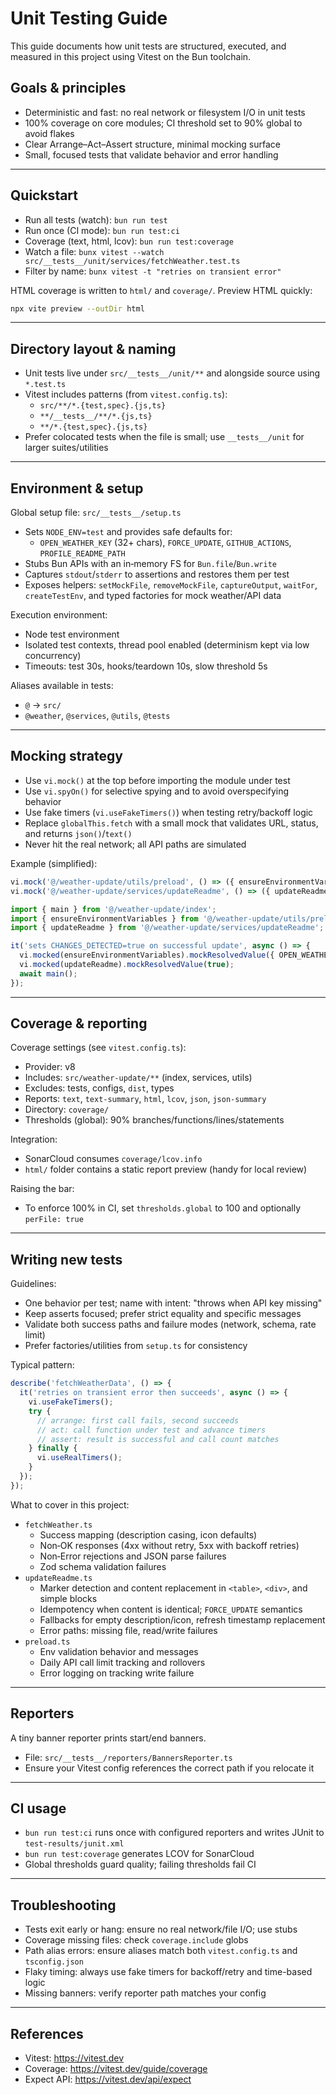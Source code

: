 # Unit Testing Guide

This guide documents how unit tests are structured, executed, and measured in this project using Vitest on the Bun toolchain.

## Goals & principles
- Deterministic and fast: no real network or filesystem I/O in unit tests
- 100% coverage on core modules; CI threshold set to 90% global to avoid flakes
- Clear Arrange–Act–Assert structure, minimal mocking surface
- Small, focused tests that validate behavior and error handling

---

## Quickstart
- Run all tests (watch): `bun run test`
- Run once (CI mode): `bun run test:ci`
- Coverage (text, html, lcov): `bun run test:coverage`
- Watch a file: `bunx vitest --watch src/__tests__/unit/services/fetchWeather.test.ts`
- Filter by name: `bunx vitest -t "retries on transient error"`

HTML coverage is written to `html/` and `coverage/`. Preview HTML quickly:

```bash
npx vite preview --outDir html
```

---

## Directory layout & naming
- Unit tests live under `src/__tests__/unit/**` and alongside source using `*.test.ts`
- Vitest includes patterns (from `vitest.config.ts`):
  - `src/**/*.{test,spec}.{js,ts}`
  - `**/__tests__/**/*.{js,ts}`
  - `**/*.{test,spec}.{js,ts}`
- Prefer colocated tests when the file is small; use `__tests__/unit` for larger suites/utilities

---

## Environment & setup
Global setup file: `src/__tests__/setup.ts`
- Sets `NODE_ENV=test` and provides safe defaults for:
  - `OPEN_WEATHER_KEY` (32+ chars), `FORCE_UPDATE`, `GITHUB_ACTIONS`, `PROFILE_README_PATH`
- Stubs Bun APIs with an in‑memory FS for `Bun.file`/`Bun.write`
- Captures `stdout`/`stderr` to assertions and restores them per test
- Exposes helpers: `setMockFile`, `removeMockFile`, `captureOutput`, `waitFor`, `createTestEnv`, and typed factories for mock weather/API data

Execution environment:
- Node test environment
- Isolated test contexts, thread pool enabled (determinism kept via low concurrency)
- Timeouts: test 30s, hooks/teardown 10s, slow threshold 5s

Aliases available in tests:
- `@` → `src/`
- `@weather`, `@services`, `@utils`, `@tests`

---

## Mocking strategy
- Use `vi.mock()` at the top before importing the module under test
- Use `vi.spyOn()` for selective spying and to avoid overspecifying behavior
- Use fake timers (`vi.useFakeTimers()`) when testing retry/backoff logic
- Replace `globalThis.fetch` with a small mock that validates URL, status, and returns `json()`/`text()`
- Never hit the real network; all API paths are simulated

Example (simplified):

```ts
vi.mock('@/weather-update/utils/preload', () => ({ ensureEnvironmentVariables: vi.fn() }));
vi.mock('@/weather-update/services/updateReadme', () => ({ updateReadme: vi.fn() }));

import { main } from '@/weather-update/index';
import { ensureEnvironmentVariables } from '@/weather-update/utils/preload';
import { updateReadme } from '@/weather-update/services/updateReadme';

it('sets CHANGES_DETECTED=true on successful update', async () => {
  vi.mocked(ensureEnvironmentVariables).mockResolvedValue({ OPEN_WEATHER_KEY: 'A'.repeat(32) } as { OPEN_WEATHER_KEY: string });
  vi.mocked(updateReadme).mockResolvedValue(true);
  await main();
});
```

---

## Coverage & reporting
Coverage settings (see `vitest.config.ts`):
- Provider: v8
- Includes: `src/weather-update/**` (index, services, utils)
- Excludes: tests, configs, `dist`, types
- Reports: `text`, `text-summary`, `html`, `lcov`, `json`, `json-summary`
- Directory: `coverage/`
- Thresholds (global): 90% branches/functions/lines/statements

Integration:
- SonarCloud consumes `coverage/lcov.info`
- `html/` folder contains a static report preview (handy for local review)

Raising the bar:
- To enforce 100% in CI, set `thresholds.global` to 100 and optionally `perFile: true`

---

## Writing new tests
Guidelines:
- One behavior per test; name with intent: "throws when API key missing"
- Keep asserts focused; prefer strict equality and specific messages
- Validate both success paths and failure modes (network, schema, rate limit)
- Prefer factories/utilities from `setup.ts` for consistency

Typical pattern:

```ts
describe('fetchWeatherData', () => {
  it('retries on transient error then succeeds', async () => {
    vi.useFakeTimers();
    try {
      // arrange: first call fails, second succeeds
      // act: call function under test and advance timers
      // assert: result is successful and call count matches
    } finally {
      vi.useRealTimers();
    }
  });
});
```

What to cover in this project:
- `fetchWeather.ts`
  - Success mapping (description casing, icon defaults)
  - Non‑OK responses (4xx without retry, 5xx with backoff retries)
  - Non‑Error rejections and JSON parse failures
  - Zod schema validation failures
- `updateReadme.ts`
  - Marker detection and content replacement in `<table>`, `<div>`, and simple blocks
  - Idempotency when content is identical; `FORCE_UPDATE` semantics
  - Fallbacks for empty description/icon, refresh timestamp replacement
  - Error paths: missing file, read/write failures
- `preload.ts`
  - Env validation behavior and messages
  - Daily API call limit tracking and rollovers
  - Error logging on tracking write failure

---

## Reporters
A tiny banner reporter prints start/end banners.
- File: `src/__tests__/reporters/BannersReporter.ts`
- Ensure your Vitest config references the correct path if you relocate it

---

## CI usage
- `bun run test:ci` runs once with configured reporters and writes JUnit to `test-results/junit.xml`
- `bun run test:coverage` generates LCOV for SonarCloud
- Global thresholds guard quality; failing thresholds fail CI

---

## Troubleshooting
- Tests exit early or hang: ensure no real network/file I/O; use stubs
- Coverage missing files: check `coverage.include` globs
- Path alias errors: ensure aliases match both `vitest.config.ts` and `tsconfig.json`
- Flaky timing: always use fake timers for backoff/retry and time-based logic
- Missing banners: verify reporter path matches your config

---

## References
- Vitest: https://vitest.dev
- Coverage: https://vitest.dev/guide/coverage
- Expect API: https://vitest.dev/api/expect
